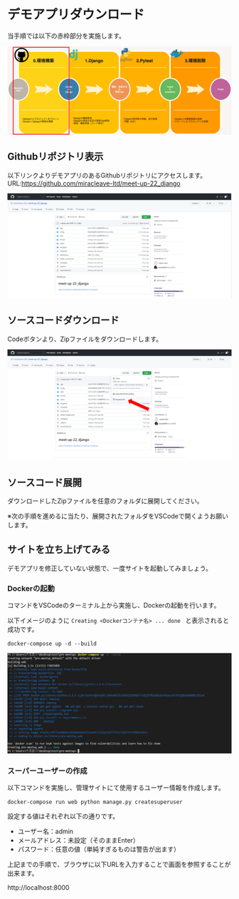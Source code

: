 # デモアプリダウンロード
当手順では以下の赤枠部分を実施します。

![](./img/24.png)

## Githubリポジトリ表示
以下リンクよりデモアプリのあるGithubリポジトリにアクセスします。
URL:https://github.com/miracleave-ltd/meet-up-22_django


![](./img/28.png)

## ソースコードダウンロード
Codeボタンより、Zipファイルをダウンロードします。

![](./img/29.png)


## ソースコード展開

ダウンロードしたZipファイルを任意のフォルダに展開してください。

※次の手順を進めるに当たり、展開されたフォルダをVSCodeで開くようお願いします。

## サイトを立ち上げてみる

デモアプリを修正していない状態で、一度サイトを起動してみましょう。

### Dockerの起動

コマンドをVSCodeのターミナル上から実施し、Dockerの起動を行います。

以下イメージのように `Creating <Dockerコンテナ名> ... done ` と表示されると成功です。

```
docker-compose up -d --build
```

![](./img/26.png)


### スーパーユーザーの作成

以下コマンドを実施し、管理サイトにて使用するユーザー情報を作成します。

```
docker-compose run web python manage.py createsuperuser
```

設定する値はそれぞれ以下の通りです。
- ユーザー名：admin
- メールアドレス：未設定（そのままEnter）
- パスワード：任意の値（単純すぎるものは警告が出ます）


上記までの手順で、ブラウザに以下URLを入力することで画面を参照することが出来ます。

http://localhost:8000
